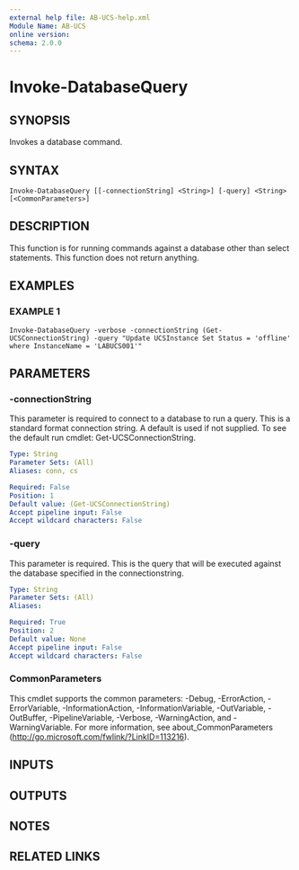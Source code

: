 ```yaml
---
external help file: AB-UCS-help.xml
Module Name: AB-UCS
online version:
schema: 2.0.0
---
```


# Invoke-DatabaseQuery

## SYNOPSIS
Invokes a database command.

## SYNTAX

```
Invoke-DatabaseQuery [[-connectionString] <String>] [-query] <String> [<CommonParameters>]
```

## DESCRIPTION
This function is for running commands against a database other than select statements. 
This function does not return anything.

## EXAMPLES

### EXAMPLE 1
```
Invoke-DatabaseQuery -verbose -connectionString (Get-UCSConnectionString) -query "Update UCSInstance Set Status = 'offline' where InstanceName = 'LABUCS001'"
```

## PARAMETERS

### -connectionString
This parameter is required to connect to a database to run a query. 
This is a standard format connection string.
A default is used if not supplied. 
To see the default run cmdlet: Get-UCSConnectionString.

```yaml
Type: String
Parameter Sets: (All)
Aliases: conn, cs

Required: False
Position: 1
Default value: (Get-UCSConnectionString)
Accept pipeline input: False
Accept wildcard characters: False
```

### -query
This parameter is required. 
This is the query that will be executed against the database specified in the connectionstring.

```yaml
Type: String
Parameter Sets: (All)
Aliases:

Required: True
Position: 2
Default value: None
Accept pipeline input: False
Accept wildcard characters: False
```

### CommonParameters
This cmdlet supports the common parameters: -Debug, -ErrorAction, -ErrorVariable, -InformationAction, -InformationVariable, -OutVariable, -OutBuffer, -PipelineVariable, -Verbose, -WarningAction, and -WarningVariable.
For more information, see about_CommonParameters (http://go.microsoft.com/fwlink/?LinkID=113216).

## INPUTS

## OUTPUTS

## NOTES

## RELATED LINKS
